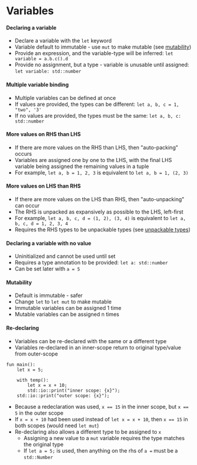 # Variables
#### Declaring a variable
- Declare a variable with the `let` keyword
- Variable default to immutable - use `mut` to make mutable (see [mutability](#mutability))
- Provide an expression, and the variable-type will be inferred: `let variable = a.b.c().d`
- Provide no assignment, but a type - variable is unusable until assigned: `let variable: std::number`

#### Multiple variable binding
- Multiple variables can be defined at once
- If values are provided, the types can be different: `let a, b, c = 1, "two", '3'`
- If no values are provided, the types must be the same: `let a, b, c: std::number`

#### More values on RHS than LHS
- If there are more values on the RHS than LHS, then "auto-packing" occurs
- Variables are assigned one by one to the LHS, with the final LHS variable being assigned the remaining values in a 
  tuple
- For example, `let a, b = 1, 2, 3` is equivalent to `let a, b = 1, (2, 3)`

#### More values on LHS than RHS
- If there are more values on the LHS than RHS, then "auto-unpacking" can occur
- The RHS is unpacked as expansively as possible to the LHS, left-first
- For example, `let a, b, c, d = (1, 2), (3, 4)` is equivalent to `let a, b, c, d = 1, 2, 3, 4`
- Requires the RHS types to be unpackable types (see [unpackable types]())

#### Declaring a variable with no value
- Uninitialized and cannot be used until set
- Requires a type annotation to be provided: `let a: std::number`
- Can be set later with `a = 5`

#### Mutability
- Default is immutable - safer
- Change `let` to `let mut` to make mutable
- Immutable variables can be assigned 1 time
- Mutable variables can be assigned n times

#### Re-declaring
- Variables can be re-declared with the same or a different type
- Variables re-declared in an inner-scope return to original type/value from outer-scope

```s++
fun main():
    let x = 5;
    
    with temp():
        let x = x + 10;
        std::io::print("inner scope: {x}");
    std::io::print("outer scope: {x}");
```

- Because a redeclaration was used, `x == 15` in the inner scope, but `x == 5` in the outer scope
- If `x = x + 10` had been used instead of `let x = x + 10`, then `x == 15` in both scopes (would need `let mut`)
- Re-declaring also allows a different type to be assigned to `x`
    - Assigning a new value to a `mut` variable requires the type matches the original type
    - If `let a = 5;` is used, then anything on the rhs of `a =` must be a `std::Number`